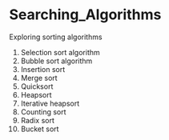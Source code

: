 # Searching_Algorithms
Exploring sorting algorithms
1. Selection sort algorithm
2. Bubble sort algorithm
3. Insertion sort
4. Merge sort
5. Quicksort
6. Heapsort
7. Iterative heapsort
8. Counting sort
9. Radix sort
10. Bucket sort
